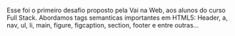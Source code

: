Esse foi o primeiro desafio proposto pela Vai na Web, aos alunos do curso Full Stack.
Abordamos tags semanticas importantes em HTML5: Header, a, nav, ul, li, main, figure, figcaption, section, footer e entre outras...
